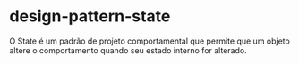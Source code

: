 # design-pattern-state
O State é um padrão de projeto comportamental que permite que um objeto altere o comportamento quando seu estado interno for alterado.
